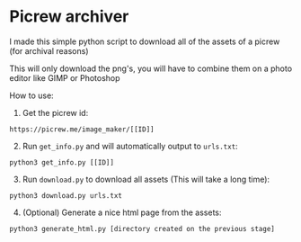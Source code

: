 # Picrew archiver

I made this simple python script to download all of the assets of a picrew (for archival reasons)

This will only download the png's, you will have to combine them on a photo editor like GIMP or Photoshop


How to use:

1. Get the picrew id:

```https://picrew.me/image_maker/[[ID]]```

2. Run `get_info.py` and will automatically output to `urls.txt`:

```python3 get_info.py [[ID]]```

3. Run `download.py` to download all assets (This will take a long time):

```python3 download.py urls.txt```

4. (Optional) Generate a nice html page from the assets:

```python3 generate_html.py [directory created on the previous stage]```
